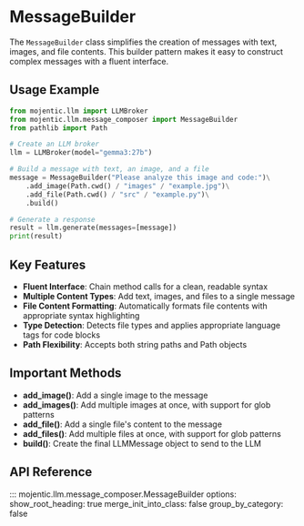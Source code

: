 # MessageBuilder

The `MessageBuilder` class simplifies the creation of messages with text, images, and file contents. This builder pattern makes it easy to construct complex messages with a fluent interface.

## Usage Example

```python
from mojentic.llm import LLMBroker
from mojentic.llm.message_composer import MessageBuilder
from pathlib import Path

# Create an LLM broker
llm = LLMBroker(model="gemma3:27b")

# Build a message with text, an image, and a file
message = MessageBuilder("Please analyze this image and code:")\
    .add_image(Path.cwd() / "images" / "example.jpg")\
    .add_file(Path.cwd() / "src" / "example.py")\
    .build()

# Generate a response
result = llm.generate(messages=[message])
print(result)
```

## Key Features

- **Fluent Interface**: Chain method calls for a clean, readable syntax
- **Multiple Content Types**: Add text, images, and files to a single message
- **File Content Formatting**: Automatically formats file contents with appropriate syntax highlighting
- **Type Detection**: Detects file types and applies appropriate language tags for code blocks
- **Path Flexibility**: Accepts both string paths and Path objects

## Important Methods

- **add_image()**: Add a single image to the message
- **add_images()**: Add multiple images at once, with support for glob patterns
- **add_file()**: Add a single file's content to the message
- **add_files()**: Add multiple files at once, with support for glob patterns
- **build()**: Create the final LLMMessage object to send to the LLM

## API Reference

::: mojentic.llm.message_composer.MessageBuilder
    options:
        show_root_heading: true
        merge_init_into_class: false
        group_by_category: false